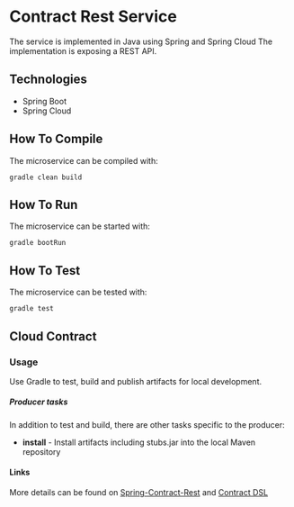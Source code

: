 Contract Rest Service
==========================================

The service is implemented in Java using Spring and Spring Cloud
The implementation is exposing a REST API.


Technologies
------------

- Spring Boot
- Spring Cloud



How To Compile
--------------

The microservice can be compiled with:

```
gradle clean build
```

How To Run
----------

The microservice can be started with:

```
gradle bootRun
```



How To Test
----------

The microservice can be tested with:

```
gradle test
```

Cloud Contract
----------
### Usage
Use Gradle to test, build and publish artifacts for local development.

##### Producer tasks
In addition to test and build, there are other tasks specific to the producer:

* **install** - Install artifacts including stubs.jar into the local Maven repository


#### Links
More details can be found on [Spring-Contract-Rest](https://spring.io/guides/gs/contract-rest/) 
and [Contract DSL](https://cloud.spring.io/spring-cloud-contract/spring-cloud-contract.html#_contract_dsl)


